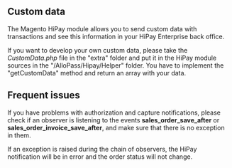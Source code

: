 ## Custom data

The Magento HiPay module allows you to send custom data with transactions and see this information in your HiPay Enterprise back office.

If you want to develop your own custom data, please take the *CustomData.php* file in the "extra" folder and put it in the HiPay module sources in the "/AlloPass/Hipay/Helper" folder.
You have to implement the "getCustomData" method and return an array with your data.

## Frequent issues

If you have problems with authorization and capture notifications, please check if an observer is listening to the events **sales_order_save_after** or **sales_order_invoice_save_after**, and make sure that there is no exception in them.

If an exception is raised during the chain of observers, the HiPay notification will be in error and the order status will not change.
